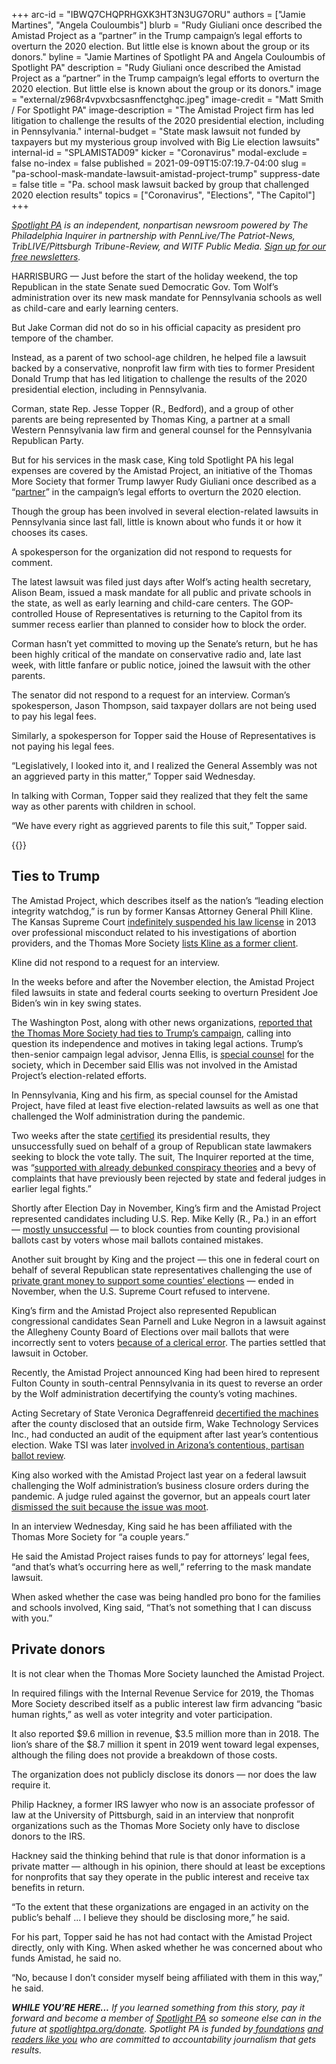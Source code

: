 +++
arc-id = "IBWQ7CHQPRHGXK3HT3N3UG7ORU"
authors = ["Jamie Martines", "Angela Couloumbis"]
blurb = "Rudy Giuliani once described the Amistad Project as a “partner” in the Trump campaign’s legal efforts to overturn the 2020 election. But little else is known about the group or its donors."
byline = "Jamie Martines of Spotlight PA and Angela Couloumbis of Spotlight PA"
description = "Rudy Giuliani once described the Amistad Project as a “partner” in the Trump campaign’s legal efforts to overturn the 2020 election. But little else is known about the group or its donors."
image = "external/z968r4vpvxbcsasnffenctghqc.jpeg"
image-credit = "Matt Smith / For Spotlight PA"
image-description = "The Amistad Project firm has led litigation to challenge the results of the 2020 presidential election, including in Pennsylvania."
internal-budget = "State mask lawsuit not funded by taxpayers but my mysterious group involved with Big Lie election lawsuits"
internal-id = "SPLAMISTAD09"
kicker = "Coronavirus"
modal-exclude = false
no-index = false
published = 2021-09-09T15:07:19.7-04:00
slug = "pa-school-mask-mandate-lawsuit-amistad-project-trump"
suppress-date = false
title = "Pa. school mask lawsuit backed by group that challenged 2020 election results"
topics = ["Coronavirus", "Elections", "The Capitol"]
+++

<a href="https://www.spotlightpa.org/"><i>Spotlight PA</i></a><i> is an independent, nonpartisan newsroom powered by The Philadelphia Inquirer in partnership with PennLive/The Patriot-News, TribLIVE/Pittsburgh Tribune-Review, and WITF Public Media. </i><a href="https://www.spotlightpa.org/newsletters"><i>Sign up for our free newsletters</i></a><i>.</i>

HARRISBURG — Just before the start of the holiday weekend, the top Republican in the state Senate sued Democratic Gov. Tom Wolf’s administration over its new mask mandate for Pennsylvania schools as well as child-care and early learning centers.

But Jake Corman did not do so in his official capacity as president pro tempore of the chamber.

Instead, as a parent of two school-age children, he helped file a lawsuit backed by a conservative, nonprofit law firm with ties to former President Donald Trump that has led litigation to challenge the results of the 2020 presidential election, including in Pennsylvania.

<script src="https://www.spotlightpa.org/embed.js" async></script><div data-spl-embed-version="1" data-spl-src="https://www.spotlightpa.org/embeds/newsletter/"></div>

Corman, state Rep. Jesse Topper (R., Bedford), and a group of other parents are being represented by Thomas King, a partner at a small Western Pennsylvania law firm and general counsel for the Pennsylvania Republican Party.

But for his services in the mask case, King told Spotlight PA his legal expenses are covered by the Amistad Project, an initiative of the Thomas More Society that former Trump lawyer Rudy Giuliani once described as a “<a href="https://www.einnews.com/pr_news/531149680/amistad-project-challenges-presidential-election-results-with-planned-lawsuits-in-six-swing-states">partner</a>” in the campaign’s legal efforts to overturn the 2020 election.

Though the group has been involved in several election-related lawsuits in Pennsylvania since last fall, little is known about who funds it or how it chooses its cases.

A spokesperson for the organization did not respond to requests for comment.

The latest lawsuit was filed just days after Wolf’s acting health secretary, Alison Beam, issued a mask mandate for all public and private schools in the state, as well as early learning and child-care centers. The GOP-controlled House of Representatives is returning to the Capitol from its summer recess earlier than planned to consider how to block the order.

Corman hasn’t yet committed to moving up the Senate’s return, but he has been highly critical of the mandate on conservative radio and, late last week, with little fanfare or public notice, joined the lawsuit with the other parents.

The senator did not respond to a request for an interview. Corman’s spokesperson, Jason Thompson, said taxpayer dollars are not being used to pay his legal fees.

Similarly, a spokesperson for Topper said the House of Representatives is not paying his legal fees.

“Legislatively, I looked into it, and I realized the General Assembly was not an aggrieved party in this matter,” Topper said Wednesday.

In talking with Corman, Topper said they realized that they felt the same way as other parents with children in school.

“We have every right as aggrieved parents to file this suit,” Topper said.

{{<picture src="external/93rxw0sgfgzzap52dd24yvsm54.jpeg" description="Jenna Ellis, then a member of President Donald Trump&#39;s legal team, appeared at a November 2020 meeting in Gettysburg that challenged the election results. Ellis is special counsel for the Thomas More Society." caption="Jenna Ellis, then a member of President Donald Trump&#39;s legal team, appeared at a November 2020 meeting in Gettysburg that challenged the election results. Ellis is special counsel for the Thomas More Society." credit="Samuel Corum / MCT">}} 

## Ties to Trump

The Amistad Project, which describes itself as the nation’s “leading election integrity watchdog,” is run by former Kansas Attorney General Phill Kline. The Kansas Supreme Court <a href="https://www.kansas.com/news/article1125645.html">indefinitely suspended his law license</a> in 2013 over professional misconduct related to his investigations of abortion providers, and the Thomas More Society <a href="https://thomasmoresociety.org/client/" target="_blank">lists Kline as a former client</a>.

Kline did not respond to a request for an interview.

In the weeks before and after the November election, the Amistad Project filed lawsuits in state and federal courts seeking to overturn President Joe Biden’s win in key swing states.

The Washington Post, along with other news organizations, <a href="https://www.washingtonpost.com/politics/thomas-more-jenna-ellis/2020/12/07/09057432-362d-11eb-b59c-adb7153d10c2_story.html?nid=top_pb_signin&arcId=BECXIMRWFUI6XNM4VW3RKPIQYI&account_location=ONSITE_HEADER_ARTICLE">reported that the Thomas More Society had ties to Trump’s campaign</a>, calling into question its independence and motives in taking legal actions. Trump’s then-senior campaign legal advisor, Jenna Ellis, is <a href="https://web.archive.org/web/20220629211406/https://thomasmoresociety.org/attorney/jenna-ellis/">special counsel</a> for the society, which in December said Ellis was not involved in the Amistad Project’s election-related efforts.

In Pennsylvania, King and his firm, as special counsel for the Amistad Project, have filed at least five election-related lawsuits as well as one that challenged the Wolf administration during the pandemic.

Two weeks after the state <a href="https://www.spotlightpa.org/news/2020/11/joe-biden-pennsylvania-winner-certification-final-results/">certified</a> its presidential results, they unsuccessfully sued on behalf of a group of Republican state lawmakers seeking to block the vote tally. The suit, The Inquirer reported at the time, was “<a href="https://www.inquirer.com/news/pennsylvania-election-lawsuits-daryl-metcalfe-trump-mike-kelly-state-house-republicans-20201207.html">supported with already debunked conspiracy theories</a> and a bevy of complaints that have previously been rejected by state and federal judges in earlier legal fights.”

<script src="https://www.spotlightpa.org/embed.js" async></script><div data-spl-embed-version="1" data-spl-src="https://www.spotlightpa.org/embeds/donate/?teaser_text=If%20you%20learned%20something%20from%20this%20report%2C%20pay%20it%20forward%20and%20become%20a%20member%20of%20Spotlight%20PA%20so%20someone%20else%20can%20in%20the%20future."></div>


Shortly after Election Day in November, King’s firm and the Amistad Project represented candidates including U.S. Rep. Mike Kelly (R., Pa.) in an effort — <a href="https://www.post-gazette.com/news/politics-state/2020/11/06/Judge-orders-some-provisional-ballots-in-Pa-to-be-segregated/stories/202011060190" target="_blank">mostly unsuccessful</a> — to block counties from counting provisional ballots cast by voters whose mail ballots contained mistakes.

Another suit brought by King and the project — this one in federal court on behalf of several Republican state representatives challenging the use of <a href="https://www.spotlightpa.org/news/2021/05/pa-2020-election-zuckerberg-grants-gop-outcry/">private grant money to support some counties’ elections</a> — ended in November, when the U.S. Supreme Court refused to intervene.

King’s firm and the Amistad Project also represented Republican congressional candidates Sean Parnell and Luke Negron in a lawsuit against the Allegheny County Board of Elections over mail ballots that were incorrectly sent to voters <a href="https://www.spotlightpa.org/news/2020/11/pa-midwest-direct-allegheny-county-wrong-ballots/">because of a clerical error</a>. The parties settled that lawsuit in October.

Recently, the Amistad Project announced King had been hired to represent Fulton County in south-central Pennsylvania in its quest to reverse an order by the Wolf administration decertifying the county’s voting machines.

Acting Secretary of State Veronica Degraffenreid <a href="https://www.reuters.com/world/us/pennsylvania-decertifies-countys-voting-machines-after-2020-audit-2021-07-21/">decertified the machines</a> after the county disclosed that an outside firm, Wake Technology Services Inc., had conducted an audit of the equipment after last year’s contentious election. Wake TSI was later <a href="https://www.azmirror.com/blog/wake-tsi-the-company-leading-the-hand-recount-left-the-arizona-audit-team/">involved in Arizona’s contentious, partisan ballot review</a>.

King also worked with the Amistad Project last year on a federal lawsuit challenging the Wolf administration’s business closure orders during the pandemic. A judge ruled against the governor, but an appeals court later <a href="https://www.nbcphiladelphia.com/news/coronavirus/court-tosses-ruling-against-pennsylvania-tom-wolfs-covid-19-measures/2923601/">dismissed the suit because the issue was moot</a>.

In an interview Wednesday, King said he has been affiliated with the Thomas More Society for “a couple years.”

He said the Amistad Project raises funds to pay for attorneys’ legal fees, “and that’s what’s occurring here as well,” referring to the mask mandate lawsuit.

When asked whether the case was being handled pro bono for the families and schools involved, King said, “That’s not something that I can discuss with you.”

## Private donors

It is not clear when the Thomas More Society launched the Amistad Project.

In required filings with the Internal Revenue Service for 2019, the Thomas More Society described itself as a public interest law firm advancing “basic human rights,” as well as voter integrity and voter participation.

It also reported $9.6 million in revenue, $3.5 million more than in 2018. The lion’s share of the $8.7 million it spent in 2019 went toward legal expenses, although the filing does not provide a breakdown of those costs.

The organization does not publicly disclose its donors — nor does the law require it.

Philip Hackney, a former IRS lawyer who now is an associate professor of law at the University of Pittsburgh, said in an interview that nonprofit organizations such as the Thomas More Society only have to disclose donors to the IRS.

Hackney said the thinking behind that rule is that donor information is a private matter — although in his opinion, there should at least be exceptions for nonprofits that say they operate in the public interest and receive tax benefits in return.

“To the extent that these organizations are engaged in an activity on the public’s behalf ... I believe they should be disclosing more,” he said.

For his part, Topper said he has not had contact with the Amistad Project directly, only with King. When asked whether he was concerned about who funds Amistad, he said no.

“No, because I don’t consider myself being affiliated with them in this way,” he said.

<i><b>WHILE YOU’RE HERE...</b></i><i> If you learned something from this story, pay it forward and become a member of </i><a href="https://www.spotlightpa.org/"><i>Spotlight PA</i></a><i> so someone else can in the future at </i><a href="http://spotlightpa.org/donate"><i>spotlightpa.org/donate</i></a><i>. Spotlight PA is funded by</i><a href="https://www.spotlightpa.org/support"><i> foundations</i></a><i> </i><a href="https://www.spotlightpa.org/support"><i>and readers like you</i></a><i> who are committed to accountability journalism that gets results.</i>
